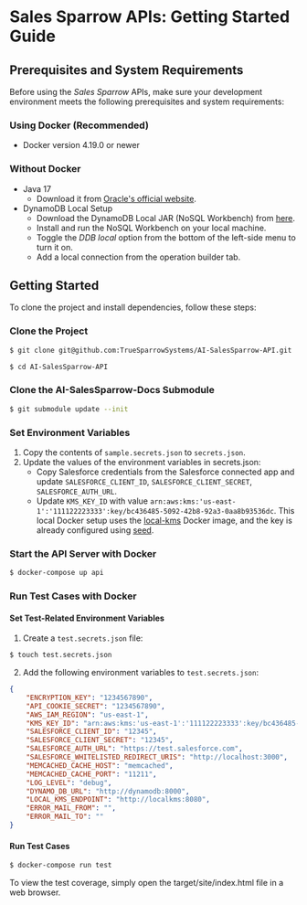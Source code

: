 # Sales Sparrow APIs: Getting Started Guide

## Prerequisites and System Requirements

Before using the *Sales Sparrow* APIs, make sure your development environment meets the following prerequisites and system requirements:

### Using Docker (Recommended)

- Docker version 4.19.0 or newer

### Without Docker

- Java 17
  - Download it from [Oracle's official website](https://www.oracle.com/java/technologies/javase/jdk17-archive-downloads.html).
- DynamoDB Local Setup
  - Download the DynamoDB Local JAR (NoSQL Workbench) from [here](https://docs.aws.amazon.com/amazondynamodb/latest/developerguide/workbench.settingup.html).
  - Install and run the NoSQL Workbench on your local machine.
  - Toggle the *DDB local* option from the bottom of the left-side menu to turn it on.
  - Add a local connection from the operation builder tab.

## Getting Started

To clone the project and install dependencies, follow these steps:

### Clone the Project

```sh
$ git clone git@github.com:TrueSparrowSystems/AI-SalesSparrow-API.git

$ cd AI-SalesSparrow-API
```

### Clone the AI-SalesSparrow-Docs Submodule

```sh
$ git submodule update --init
```

### Set Environment Variables

1. Copy the contents of `sample.secrets.json` to `secrets.json`.
2. Update the values of the environment variables in secrets.json:
    - Copy Salesforce credentials from the Salesforce connected app and update `SALESFORCE_CLIENT_ID`, `SALESFORCE_CLIENT_SECRET`, `SALESFORCE_AUTH_URL`.
    - Update `KMS_KEY_ID` with value `arn:aws:kms:'us-east-1':'111122223333':key/bc436485-5092-42b8-92a3-0aa8b93536dc`. This local Docker setup uses the [local-kms](https://hub.docker.com/r/nsmithuk/local-kms) Docker image, and the key is already configured using [seed](init/seed.yaml).

### Start the API Server with Docker

```sh
$ docker-compose up api
```

### Run Test Cases with Docker

#### Set Test-Related Environment Variables

1. Create a `test.secrets.json` file:
```sh
$ touch test.secrets.json
```

2. Add the following environment variables to `test.secrets.json`:
```json
{
    "ENCRYPTION_KEY": "1234567890",
    "API_COOKIE_SECRET": "1234567890",
    "AWS_IAM_REGION": "us-east-1",
    "KMS_KEY_ID": "arn:aws:kms:'us-east-1':'111122223333':key/bc436485-5092-42b8-92a3-0aa8b93536dc",
    "SALESFORCE_CLIENT_ID": "12345",
    "SALESFORCE_CLIENT_SECRET": "12345",
    "SALESFORCE_AUTH_URL": "https://test.salesforce.com",
    "SALESFORCE_WHITELISTED_REDIRECT_URIS": "http://localhost:3000",
    "MEMCACHED_CACHE_HOST": "memcached",
    "MEMCACHED_CACHE_PORT": "11211",
    "LOG_LEVEL": "debug",
    "DYNAMO_DB_URL": "http://dynamodb:8000",
    "LOCAL_KMS_ENDPOINT": "http://localkms:8080",
    "ERROR_MAIL_FROM": "",
    "ERROR_MAIL_TO": ""
}
```

#### Run Test Cases

```sh
$ docker-compose run test
```
To view the test coverage, simply open the target/site/index.html file in a web browser.